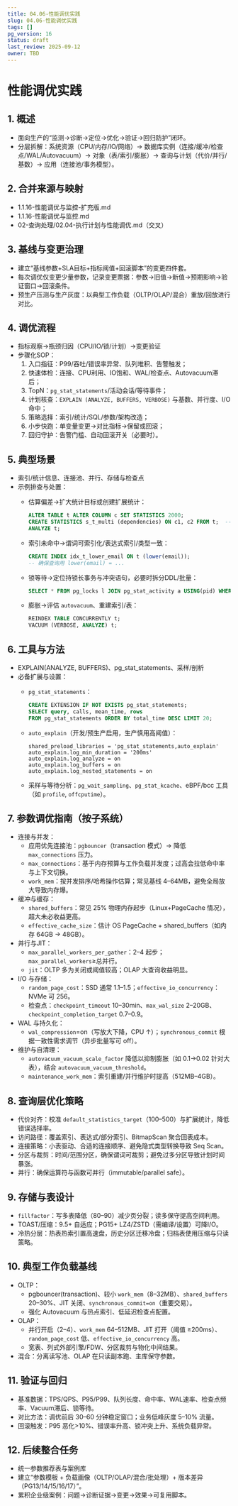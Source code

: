 ```yaml
---
title: 04.06-性能调优实践
slug: 04.06-性能调优实践
tags: []
pg_version: 16
status: draft
last_review: 2025-09-12
owner: TBD
---
```


# 性能调优实践

## 1. 概述

- 面向生产的“监测→诊断→定位→优化→验证→回归防护”闭环。
- 分层拆解：系统资源（CPU/内存/IO/网络）→ 数据库实例（连接/缓冲/检查点/WAL/Autovacuum）→ 对象（表/索引/膨胀）→ 查询与计划（代价/并行/基数）→ 应用（连接池/事务模型）。

## 2. 合并来源与映射

- 1.1.16-性能调优与监控-扩充版.md
- 1.1.16-性能调优与监控.md
- 02-查询处理/02.04-执行计划与性能调优.md（交叉）

## 3. 基线与变更治理

- 建立“基线参数+SLA目标+指标阈值+回滚脚本”的变更四件套。
- 每次调优仅变更少量参数，记录变更票据：参数→旧值→新值→预期影响→验证窗口→回滚条件。
- 预生产压测与生产灰度：以典型工作负载（OLTP/OLAP/混合）重放/回放进行对比。

## 4. 调优流程

- 指标观察→瓶颈归因（CPU/IO/锁/计划）→变更验证
- 步骤化SOP：
  1) 入口指征：P99/吞吐/错误率异常、队列堆积、告警触发；
  2) 快速体检：连接、CPU利用、IO饱和、WAL/检查点、Autovacuum滞后；
  3) TopN：`pg_stat_statements`/活动会话/等待事件；
  4) 计划核查：`EXPLAIN (ANALYZE, BUFFERS, VERBOSE)` 与基数、并行度、I/O命中；
  5) 策略选择：索引/统计/SQL/参数/架构改造；
  6) 小步快跑：单变量变更→对比指标→保留或回滚；
  7) 回归守护：告警门槛、自动回滚开关（必要时）。

## 5. 典型场景

- 索引/统计信息、连接池、并行、存储与检查点
- 示例排查与处置：
  - 估算偏差→扩大统计目标或创建扩展统计：

    ```sql
    ALTER TABLE t ALTER COLUMN c SET STATISTICS 2000;
    CREATE STATISTICS s_t_multi (dependencies) ON c1, c2 FROM t;  -- 相关性
    ANALYZE t;
    ```

  - 索引未命中→谓词可索引化/表达式索引/类型一致：

    ```sql
    CREATE INDEX idx_t_lower_email ON t (lower(email));
    -- 确保查询用 lower(email) = ...
    ```

  - 锁等待→定位持锁长事务与冲突语句，必要时拆分DDL/批量：

    ```sql
    SELECT * FROM pg_locks l JOIN pg_stat_activity a USING(pid) WHERE NOT granted;
    ```

  - 膨胀→评估 `autovacuum`、重建索引/表：

    ```sql
    REINDEX TABLE CONCURRENTLY t;
    VACUUM (VERBOSE, ANALYZE) t;
    ```

## 6. 工具与方法

- EXPLAIN(ANALYZE, BUFFERS)、pg_stat_statements、采样/剖析
- 必备扩展与设置：
  - `pg_stat_statements`：

    ```sql
    CREATE EXTENSION IF NOT EXISTS pg_stat_statements;
    SELECT query, calls, mean_time, rows
    FROM pg_stat_statements ORDER BY total_time DESC LIMIT 20;
    ```

  - `auto_explain`（开发/预生产启用，生产慎用高阈值）：

    ```text
    shared_preload_libraries = 'pg_stat_statements,auto_explain'
    auto_explain.log_min_duration = '200ms'
    auto_explain.log_analyze = on
    auto_explain.log_buffers = on
    auto_explain.log_nested_statements = on
    ```

  - 采样与等待分析：`pg_wait_sampling`、`pg_stat_kcache`、eBPF/bcc 工具（如 `profile`, `offcputime`）。

## 7. 参数调优指南（按子系统）

- 连接与并发：
  - 应用优先连接池：`pgbouncer`（transaction 模式）→ 降低 `max_connections` 压力。
  - `max_connections`：基于内存预算与工作负载并发度；过高会拉低命中率与上下文切换。
  - `work_mem`：按并发排序/哈希操作估算；常见基线 4–64MB，避免全局放大导致内存爆。
- 缓冲与缓存：
  - `shared_buffers`：常见 25% 物理内存起步（Linux+PageCache 情况），超大未必收益更高。
  - `effective_cache_size`：估计 OS PageCache + shared_buffers（如内存 64GB → 48GB）。
- 并行与JIT：
  - `max_parallel_workers_per_gather`：2–4 起步；`max_parallel_workers`≥总并行。
  - `jit`：OLTP 多为关闭或阈值较高；OLAP 大查询收益明显。
- I/O 与存储：
  - `random_page_cost`：SSD 通常 1.1–1.5；`effective_io_concurrency`：NVMe 可 256。
  - 检查点：`checkpoint_timeout` 10–30min、`max_wal_size` 2–20GB、`checkpoint_completion_target` 0.7–0.9。
- WAL 与持久化：
  - `wal_compression`=on（写放大下降，CPU ↑）；`synchronous_commit` 根据一致性需求调节（异步批量写可 off）。
- 维护与自清理：
  - `autovacuum_vacuum_scale_factor` 降低以抑制膨胀（如 0.1→0.02 针对大表），结合 `autovacuum_vacuum_threshold`。
  - `maintenance_work_mem`：索引重建/并行维护时提高（512MB–4GB）。

## 8. 查询层优化策略

- 代价对齐：校准 `default_statistics_target`（100–500）与扩展统计，降低错误选择率。
- 访问路径：覆盖索引、表达式/部分索引、BitmapScan 聚合回表成本。
- 连接策略：小表驱动、合适的连接顺序、避免隐式类型转换导致 Seq Scan。
- 分区与裁剪：时间/范围分区，确保谓词可裁剪；避免过多分区导致计划时间暴涨。
- 并行：确保运算符与函数可并行（immutable/parallel safe）。

## 9. 存储与表设计

- `fillfactor`：写多表降低（80–90）减少页分裂；读多保守提高空间利用。
- TOAST/压缩：9.5+ 自适应；PG15+ LZ4/ZSTD（需编译/设置）可降I/O。
- 冷热分层：热表热索引置高速盘，历史分区迁移冷盘；归档表使用压缩与只读策略。

## 10. 典型工作负载基线

- OLTP：
  - pgbouncer(transaction)、较小 `work_mem`（8–32MB）、`shared_buffers` 20–30%、JIT 关闭、`synchronous_commit=on`（重要交易）。
  - 强化 Autovacuum 与热点索引、低延迟检查点配置。
- OLAP：
  - 并行开启（2–4）、`work_mem` 64–512MB、JIT 打开（阈值 ≥200ms）、`random_page_cost` 低、`effective_io_concurrency` 高。
  - 宽表、列式外部引擎/FDW、分区裁剪与物化中间结果。
- 混合：分离读写池、OLAP 在只读副本跑、主库保守参数。

## 11. 验证与回归

- 基准数据：TPS/QPS、P95/P99、队列长度、命中率、WAL速率、检查点频率、Vacuum滞后、锁等待。
- 对比方法：调优前后 30–60 分钟稳定窗口；业务低峰灰度 5–10% 流量。
- 回滚触发：P95 恶化>10%、错误率升高、锁冲突上升、系统负载异常。

## 12. 后续整合任务

- 统一参数推荐表与案例库
- 建立“参数模板 + 负载画像（OLTP/OLAP/混合/批处理）+ 版本差异（PG13/14/15/16/17）”。
- 累积企业级案例：问题→诊断证据→变更→效果→可复用脚本。
